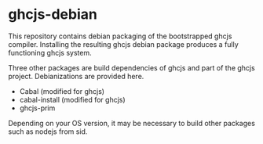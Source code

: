 ghcjs-debian
============

This repository contains debian packaging of the bootstrapped ghcjs
compiler.  Installing the resulting ghcjs debian package produces a
fully functioning ghcjs system.

Three other packages are build dependencies of ghcjs and part of the
ghcjs project.  Debianizations are provided here.

  * Cabal (modified for ghcjs)
  * cabal-install (modified for ghcjs)
  * ghcjs-prim

Depending on your OS version, it may be necessary to build other
packages such as nodejs from sid.
